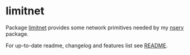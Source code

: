 limitnet
========

Package [limitnet](https://gopkg.in/kornel661/limitnet.v1) provides some network primitives needed by my [nserv](https://github.com/kornel661/nserv) package.

For up-to-date readme, changelog and features list see [README](https://github.com/kornel661/limitnet/blob/master/README.md).
